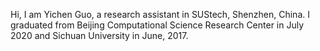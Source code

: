 Hi, I am Yichen Guo, a research assistant in SUStech, Shenzhen, China. 
I graduated from Beijing Computational Science Research Center in July 2020 and Sichuan University in June, 2017.


